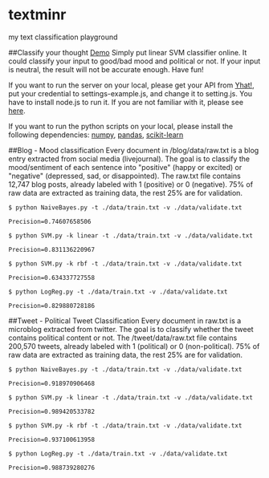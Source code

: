 textminr
=====================================
my text classification playground

##Classify your thought
[Demo](http://classify.aws.af.cm/)
Simply put linear SVM classifier online. It could classify your input to good/bad mood and political or not. If your input is neutral, the result will not be accurate enough. Have fun!

If you want to run the server on your local, please get your API from [Yhat!](http://yhathq.com/), put your credential to settings-example.js, and change it to setting.js. You have to install node.js to run it. If you are not familiar with it, please see [here](http://nodejs.org/).

If you want to run the python scripts on your local, please install the following dependencies: [numpy](http://www.numpy.org/), [pandas](http://pandas.pydata.org), [scikit-learn](http://scikit-learn.org/stable/)

##Blog - Mood classification
Every document in /blog/data/raw.txt is a blog entry extracted from social media (livejournal). The goal is to classify the mood/sentiment of each sentence into "positive" (happy or excited) or "negative" (depressed, sad, or disappointed). The raw.txt file contains 12,747 blog posts, already labeled with 1 (positive) or 0 (negative). 75% of raw data are extracted as training data, the rest 25% are for validation.

	$ python NaiveBayes.py -t ./data/train.txt -v ./data/validate.txt

	Precision=0.74607658506

	$ python SVM.py -k linear -t ./data/train.txt -v ./data/validate.txt

	Precision=0.831136220967

	$ python SVM.py -k rbf -t ./data/train.txt -v ./data/validate.txt

	Precision=0.634337727558

	$ python LogReg.py -t ./data/train.txt -v ./data/validate.txt

	Precision=0.829880728186

##Tweet - Political Tweet Classification
Every document in raw.txt is a microblog extracted from twitter. The goal is to classify whether the tweet contains political content or not. The /tweet/data/raw.txt file contains 200,570 tweets, already labeled with 1 (political) or 0 (non-political). 75% of raw data are extracted as training data, the rest 25% are for validation.

	$ python NaiveBayes.py -t ./data/train.txt -v ./data/validate.txt

	Precision=0.918970906468

	$ python SVM.py -k linear -t ./data/train.txt -v ./data/validate.txt

	Precision=0.989420533782

	$ python SVM.py -k rbf -t ./data/train.txt -v ./data/validate.txt

	Precision=0.937100613958

	$ python LogReg.py -t ./data/train.txt -v ./data/validate.txt

	Precision=0.988739280276

